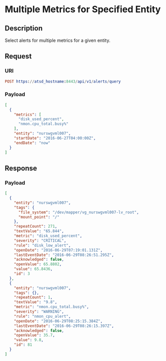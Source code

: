 # Multiple Metrics for Specified Entity

## Description

Select alerts for multiple metrics for a given entity.

## Request

### URI
```elm
POST https://atsd_hostname:8443/api/v1/alerts/query
```
### Payload

```json
[
  {
    "metrics": [
      "disk_used_percent",
      "nmon.cpu_total.busy%"
    ],
    "entity": "nurswgvml007",
    "startDate": "2016-06-27T04:00:00Z",
    "endDate": "now"
  }
]
```

## Response

### Payload
```json
[
  {
    "entity": "nurswgvml007",
    "tags": {
      "file_system": "/dev/mapper/vg_nurswgvml007-lv_root",
      "mount_point": "/"
    },
    "repeatCount": 271,
    "textValue": "65.844",
    "metric": "disk_used_percent",
    "severity": "CRITICAL",
    "rule": "disk_low_alert",
    "openDate": "2016-06-29T07:19:01.131Z",
    "lastEventDate": "2016-06-29T08:26:51.295Z",
    "acknowledged": false,
    "openValue": 65.8802,
    "value": 65.8436,
    "id": 3
  },
  {
    "entity": "nurswgvml007",
    "tags": {},
    "repeatCount": 1,
    "textValue": "9.8",
    "metric": "nmon.cpu_total.busy%",
    "severity": "WARNING",
    "rule": "nmon_cpu_alert",
    "openDate": "2016-06-29T08:25:15.384Z",
    "lastEventDate": "2016-06-29T08:26:15.397Z",
    "acknowledged": false,
    "openValue": 35.7,
    "value": 9.8,
    "id": 81
  }
]
```

